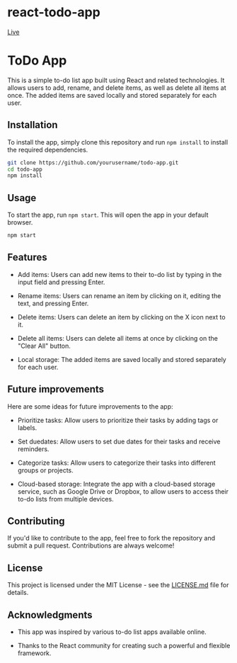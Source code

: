 # react-todo-app
<a href="https://snawaza243.github.io/react-todo-app/">Live</a>


# ToDo App

This is a simple to-do list app built using React and related technologies. It allows users to add, rename, and delete items, as well as delete all items at once. The added items are saved locally and stored separately for each user.

## Installation

To install the app, simply clone this repository and run `npm install` to install the required dependencies.

```bash
git clone https://github.com/yourusername/todo-app.git
cd todo-app
npm install
```

## Usage

To start the app, run `npm start`. This will open the app in your default browser.

```bash
npm start
```

## Features

- Add items: Users can add new items to their to-do list by typing in the input field and pressing Enter.

- Rename items: Users can rename an item by clicking on it, editing the text, and pressing Enter.

- Delete items: Users can delete an item by clicking on the X icon next to it.

- Delete all items: Users can delete all items at once by clicking on the "Clear All" button.

- Local storage: The added items are saved locally and stored separately for each user.

## Future improvements

Here are some ideas for future improvements to the app:

- Prioritize tasks: Allow users to prioritize their tasks by adding tags or labels.

- Set duedates: Allow users to set due dates for their tasks and receive reminders.

- Categorize tasks: Allow users to categorize their tasks into different groups or projects.

- Cloud-based storage: Integrate the app with a cloud-based storage service, such as Google Drive or Dropbox, to allow users to access their to-do lists from multiple devices.

## Contributing

If you'd like to contribute to the app, feel free to fork the repository and submit a pull request. Contributions are always welcome!

## License

This project is licensed under the MIT License - see the [LICENSE.md](LICENSE.md) file for details.

## Acknowledgments

- This app was inspired by various to-do list apps available online.

- Thanks to the React community for creating such a powerful and flexible framework.
